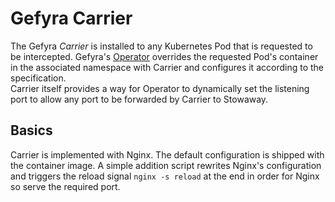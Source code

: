 # Gefyra Carrier
The Gefyra _Carrier_ is installed to any Kubernetes Pod that is requested to be intercepted. Gefyra's 
[Operator](../operator) overrides the requested Pod's container in the associated namespace with Carrier and configures 
it according to the specification.  
Carrier itself provides a way for Operator to dynamically set the listening port to allow any port to be forwarded by
Carrier to Stowaway.

## Basics
Carrier is implemented with Nginx. The default configuration is shipped with the container image. A simple addition
script rewrites Nginx's configuration and triggers the reload signal `nginx -s reload` at the end in order for Nginx
so serve the required port.

